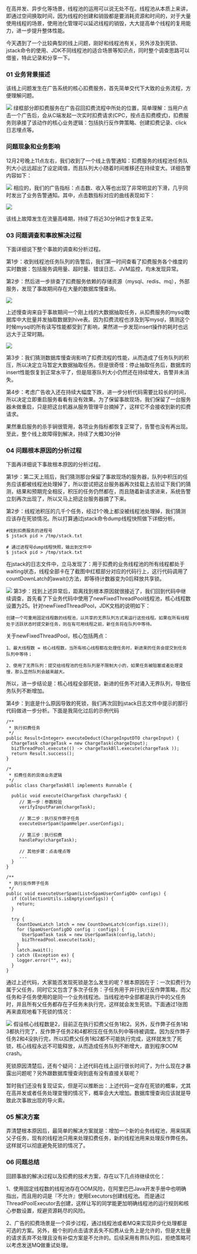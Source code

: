 在高并发、异步化等场景，线程池的运用可以说无处不在。线程池从本质上来讲，即通过空间换取时间，因为线程的创建和销毁都是要消耗资源和时间的，对于大量使用线程的场景，使用池化管理可以延迟线程的销毁，大大提高单个线程的复用能力，进一步提升整体性能。

今天遇到了一个比较典型的线上问题，刚好和线程池有关，另外涉及到死锁、jstack命令的使用、JDK不同线程池的适合场景等知识点，同时整个调查思路可以借鉴，特此记录和分享一下。

### 01 业务背景描述

该线上问题发生在广告系统的核心扣费服务，首先简单交代下大致的业务流程，方便理解问题。

![](https://user-gold-cdn.xitu.io/2020/5/16/1721c846df1f475c?w=867&h=595&f=png&s=54867)
绿框部分即扣费服务在广告召回扣费流程中所处的位置，简单理解：当用户点击一个广告后，会从C端发起一次实时扣费请求(CPC，按点击扣费模式)，扣费服务则承接了该动作的核心业务逻辑：包括执行反作弊策略、创建扣费记录、click日志埋点等。

### 问题现象和业务影响
12月2号晚上11点左右，我们收到了一个线上告警通知：扣费服务的线程池任务队列大小远远超出了设定阈值，而且队列大小随着时间推移还在持续变大。详细告警内容如下：

![](https://user-gold-cdn.xitu.io/2020/5/16/1721c850a5df4320?w=680&h=707&f=png&s=53613)
相应的，我们的广告指标：点击数、收入等也出现了非常明显的下滑，几乎同时发出了业务告警通知。其中，点击数指标对应的曲线表现如下：

![](https://user-gold-cdn.xitu.io/2020/5/16/1721c855a6de5cdb?w=1080&h=412&f=png&s=234814)

该线上故障发生在流量高峰期，持续了将近30分钟后才恢复正常。

### 03 问题调查和事故解决过程

下面详细说下整个事故的调查和分析过程。

第1步：收到线程池任务队列的告警后，我们第一时间查看了扣费服务各个维度的实时数据：包括服务调用量、超时量、错误日志、JVM监控，均未发现异常。

第2步：然后进一步排查了扣费服务依赖的存储资源（mysql、redis、mq），外部服务，发现了事故期间存在大量的数据库慢查询。

![](https://user-gold-cdn.xitu.io/2020/5/16/1721c8603d6d92c4?w=1080&h=282&f=png&s=76572)

上述慢查询来自于事故期间一个刚上线的大数据抽取任务，从扣费服务的mysql数据库中大批量并发抽取数据到hive表。因为扣费流程也涉及到写mysql，猜测这个时候mysql的所有读写性能都受到了影响，果然进一步发现insert操作的耗时也远远大于正常时期。

![](https://user-gold-cdn.xitu.io/2020/5/16/1721c8649c804151?w=1080&h=264&f=png&s=102892)

第3步：我们猜测数据库慢查询影响了扣费流程的性能，从而造成了任务队列的积压，所以决定立马暂定大数据抽取任务。但是很奇怪：停止抽取任务后，数据库的insert性能恢复到正常水平了，但是阻塞队列大小仍然还在持续增大，告警并未消失。

第4步：考虑广告收入还在持续大幅度下跌，进一步分析代码需要比较长的时间，所以决定立即重启服务看看有没有效果。为了保留事故现场，我们保留了一台服务器未做重启，只是把这台机器从服务管理平台摘掉了，这样它不会接收到新的扣费请求。

果然重启服务的杀手锏很管用，各项业务指标都恢复正常了，告警也没有再出现。至此，整个线上故障得到解决，持续了大概30分钟
### 04 问题根本原因的分析过程

下面再详细说下事故根本原因的分析过程。

第1步：第二天上班后，我们猜测那台保留了事故现场的服务器，队列中积压的任务应该都被线程池处理掉了，所以尝试把这台服务器再次挂载上去验证下我们的猜测，结果和预期完全相反，积压的任务仍然都在，而且随着新请求进来，系统告警立刻再次出现了，所以又马上把这台服务器摘了下来。

第2步：线程池积压的几千个任务，经过1个晚上都没被线程池处理掉，我们猜测应该存在死锁情况。所以打算通过jstack命令dump线程快照做下详细分析。

```
#找到扣费服务的进程号
$ jstack pid > /tmp/stack.txt
 
# 通过进程号dump线程快照，输出到文件中
$ jstack pid > /tmp/stack.txt
```
在jstack的日志文件中，立马发现了：用于扣费的业务线程池的所有线程都处于waiting状态，线程全部卡在了截图中红框部分对应的代码行上，这行代码调用了countDownLatch的await()方法，即等待计数器变为0后释放共享锁。

![](https://user-gold-cdn.xitu.io/2020/5/16/1721c879cee5024e?w=1080&h=575&f=png&s=746973)
第3步：找到上述异常后，距离找到根本原因就很接近了，我们回到代码中继续调查，首先看了下业务代码中使用了newFixedThreadPool线程池，核心线程数设置为25。针对newFixedThreadPool，JDK文档的说明如下：

```
创建一个可重用固定线程数的线程池，以共享的无界队列方式来运行这些线程。如果在所有线程处于活跃状态时提交新任务，则在有可用线程之前，新任务将在队列中等待。
```
关于newFixedThreadPool，核心包括两点：

```
1、最大线程数 = 核心线程数，当所有核心线程都在处理任务时，新进来的任务会提交到任务队列中等待； 

2、使用了无界队列：提交给线程池的任务队列是不限制大小的，如果任务被阻塞或者处理变慢，那么显然队列会越来越大。
```

所以，进一步结论是：核心线程全部死锁，新进的任务不对涌入无界队列，导致任务队列不断增加。

第4步：到底是什么原因导致的死锁，我们再次回到jstack日志文件中提示的那行代码做进一步分析。下面是我简化过后的示例代码

```
/**
 * 执行扣费任务
 */
public Result<Integer> executeDeduct(ChargeInputDTO chargeInput) {
  ChargeTask chargeTask = new ChargeTask(chargeInput);
  bizThreadPool.execute(() -> chargeTaskBll.execute(chargeTask ));
  return Result.success();
}
 
/*
 * 扣费任务的具体业务逻辑
 */
public class ChargeTaskBll implements Runnable {
 
  public void execute(ChargeTask chargeTask) {
     // 第一步：参数校验
     verifyInputParam(chargeTask);
 
     // 第二步：执行反作弊子任务
     executeUserSpam(SpamHelper.userConfigs);
 
     // 第三步：执行扣费
     handlePay(chargeTask);
 
     // 其他步骤：点击埋点等
     ...
  }
}
 
/**
 * 执行反作弊子任务
 */
public void executeUserSpam(List<SpamUserConfigDO> configs) {
  if (CollectionUtils.isEmpty(configs)) {
    return;
  }
 
  try {
    CountDownLatch latch = new CountDownLatch(configs.size());
    for (SpamUserConfigDO config : configs) {
      UserSpamTask task = new UserSpamTask(config,latch);
      bizThreadPool.execute(task);
    }
    latch.await();
  } catch (Exception ex) {
    logger.error("", ex);
  }
}
```

通过上述代码，大家能否发现死锁是怎么发生的呢？根本原因在于：一次扣费行为属于父任务，同时它又包含了多次子任务：子任务用于并行执行反作弊策略，而父任务和子任务使用的是同一个业务线程池。当线程池中全部都是执行中的父任务时，并且所有父任务都存在子任务未执行完，这样就会发生死锁。下面通过1张图再来直观地看下死锁的情况：

![](https://user-gold-cdn.xitu.io/2020/5/16/1721c8931f5898d0?w=880&h=378&f=png&s=75278)
假设核心线程数是2，目前正在执行扣费父任务1和2。另外，反作弊子任务1和3都执行完了，反作弊子任务2和4都积压在任务队列中等待被调度。因为反作弊子任务2和4没执行完，所以扣费父任务1和2都不可能执行完成，这样就发生了死锁，核心线程永远不可能释放，从而造成任务队列不断增大，直到程序OOM crash。

死锁原因清楚后，还有个疑问：上述代码在线上运行很长时间了，为什么现在才暴露出问题呢？另外跟数据库慢查询到底有没有直接关联呢？

暂时我们还没有复现证实，但是可以推断出：上述代码一定存在死锁的概率，尤其在高并发或者任务处理变慢的情况下，概率会大大增加。数据库慢查询应该就是导致此次事故出现的导火索。

### 05 解决方案

弄清楚根本原因后，最简单的解决方案就是：增加一个新的业务线程池，用来隔离父子任务，现有的线程池只用来处理扣费任务，新的线程池用来处理反作弊任务。这样就可以彻底避免死锁的情况了。

### 06 问题总结

回顾事故的解决过程以及扣费的技术方案，存在以下几点待继续优化：

1、使用固定线程数的线程池存在OOM风险，在阿里巴巴Java开发手册中也明确指出，而且用的词是『不允许』使用Executors创建线程池。 而是通过ThreadPoolExecutor去创建，这样让写的同学能更加明确线程池的运行规则和核心参数设置，规避资源耗尽的风险。

2、广告的扣费场景是一个异步过程，通过线程池或者MQ来实现异步化处理都是可选的方案。另外，极个别的点击请求丢失不扣费从业务上是允许的，但是大批量的请求丢弃不处理且没有补偿方案是不允许的。后续采用有界队列后，拒绝策略可以考虑发送MQ做重试处理。